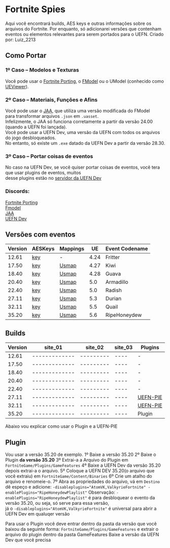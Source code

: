 # Fortnite Spies
Aqui você encontrará builds, AES keys e outras informações sobre os arquivos do Fortnite.
Por enquanto, só adicionarei versões que contenham eventos ou elementos relevantes para serem portados para o UEFN.
Criado por: Luiz_2213

## Como Portar

### 1º Caso – Modelos e Texturas  
Você pode usar o [Fortnite Porting](https://github.com/h4lfheart/FortnitePorting), o [FModel](https://github.com/4sval/FModel)
ou o UModel (conhecido como [UEViewer](https://www.gildor.org/en/projects/umodel)).

### 2º Caso – Materiais, Funções e Afins  
Você pode usar o [JAA](https://github.com/JsonAsAsset/JsonAsAsset/releases), que utiliza uma versão modificada do FModel</br>para transformar arquivos `.json` em `.uasset`.</br>Infelizmente, o JAA só funciona corretamente a partir da versão 24.00 (quando a UEFN foi lançada).  
Você pode usar a UEFN Dev, uma versão da UEFN com todos os arquivos do jogo desbloqueados.  
No entanto, só existe um `.exe` datado da UEFN Dev a partir da versão 28.30.

### 3º Caso – Portar coisas de eventos
No caso na UEFN Dev, se você quiser portar coisas de eventos, você tera que usar plugins de eventos, muitos</br>desse plugins estão no [servidor da UEFN Dev](https://discord.gg/UUBhVNjcsk)

### Discords:
[Fortnite Porting](https://discord.gg/UUBhVNjcsk)</br>[Fmodel](https://discord.gg/UUBhVNjcsk)</br>[JAA](https://discord.gg/TfYmWYtKG6)</br>[UEFN Dev](https://discord.gg/VpYyFS8wbm)

##  Versões com eventos
| Version | AESKeys | Mappings |  UE  | Event Codename |
|---------|---------|----------|------|----------------|
|12.61|[key](https://github.com/luiz-2213/Versions/blob/main/Arquivos%20/12.61%20/AESKeys_12.61.md)|-|4.24|Fritter     |
|17.50|[key](https://github.com/luiz-2213/Versions/blob/main/Arquivos%20/17.50%20/AESKeys_17.50.md)|[Usmap](https://github.com/luiz-2213/Versions/blob/main/Arquivos%20/17.50%20/++Fortnite+Release-17.50-CL-17388565-Windows_oo.usmap)|4.27|Kiwi        |
|18.40|[key](https://github.com/luiz-2213/Versions/blob/main/Arquivos%20/18.40%20/AESKeys_18.40.md)|[Usmap](https://github.com/luiz-2213/Versions/blob/main/Arquivos%20/18.40%20/++Fortnite+Release-18.40-CL-18163738-Windows_oo.usmap)|4.28|Guava       |
|20.40|[key](https://github.com/luiz-2213/Versions/blob/main/Arquivos%20/20.40%20/AESKeys_20.40.md)|[Usmap](https://github.com/luiz-2213/Versions/blob/main/Arquivos%20/20.40%20/%20++Fortnite+Release-20.40-CL-20244966-Windows_oo.usmap)|5.0 |Armadillo   |
|22.40|[key](https://github.com/luiz-2213/Versions/blob/main/Arquivos%20/22.40%20/AESKeys_22.40.md)|[Usmap](https://github.com/luiz-2213/Versions/blob/main/Arquivos%20/22.40%20/++Fortnite+Release-22.40-CL-23070899-Android_oo.usmap)|5.0 |Radish      |
|27.11|[key](https://github.com/luiz-2213/Versions/blob/main/Arquivos%20/27.11/AESKeys_27.11.md)   |[Usmap](https://github.com/luiz-2213/Versions/blob/main/Arquivos%20/27.11/%2B%2BFortnite%2BRelease-27.11-CL-29739262-Android_oo.usmap)|5.3 | Durian     |
|32.11|[key](https://github.com/luiz-2213/Versions/blob/main/Arquivos%20/32.11%20/AESKeys_32.11.md)|[Usmap](https://github.com/luiz-2213/Versions/blob/main/Arquivos%20/32.11/%2B%2BFortnite%2BRelease-32.11-CL-38202817-Windows_oo.usmap)|5.5 | Quail      |
|35.20|[key](https://github.com/luiz-2213/Versions/blob/main/Arquivos%20/35.20%20/AesKeys_35.20.md)|[Usmap](https://github.com/luiz-2213/Versions/blob/main/Arquivos%20/35.20/%2B%2BFortnite%2BRelease-35.20-CL-42911808-Windows_oo.usmap)|5.6 |RipeHoneydew|


## Builds 
| Version | site_01 | site_02 | site_03 |  Plugins  |
|---------|---------|---------|---------|-----------|
|12.61|-------------|---------|----|-|
|17.50|-------------|---------|----|-|
|18.40|-------------|---------|----|-|
|20.40|-------------|---------|----|-|
|22.40|-------------|---------|----|-|
|27.11|-------------|---------|----|[UEFN-PIE](https://github.com/wildfurball4/UEFN-PIE/tree/27.11?tab=readme-ov-file)| 
|32.11|-------------|---------|----|[UEFN-PIE](https://github.com/wildfurball4/UEFN-PIE/tree/32.11?tab=readme-ov-file)|
|35.20|-------------|---------|----|Plugin|

Abaixo vou explicar como usar o Plugin e a UEFN-PIE
## Plugin
Vou usar a versão 35.20 de exemplo.
1º Baixe a versão 35.20
2º Baixe o Plugin **da versão 35.20**
3º Extrai-a a Arquivo do Plugin em `FortniteGame/Plugins/GameFeatures`
4º Baixe a UEFN Dev da versão 35.20 depois extrai-a o arquivo.
5º Coloque a UEFN DEV 35.20(o arquivo que você extraiu) em `FortniteGame/Content/Binaries`
6º Crie um atalho do arquivo e renomeie-o.
7º Abra as propriedades do arquivo, vá em `Destino` dê espeço e adicione: `-disableplugins="AtomVK,ValkyrieFortnite" -enablePlugins="RipeHoneydewPlaylist"`
Observação: `-enablePlugins="RipeHoneydewPlaylist"` é para desbloquear o evento da versão 35.20, ou seja, só serve para essa versão,</br>já o `-disableplugins="AtomVK,ValkyrieFortnite"` é universal para abrir a UEFN Dev em qualuqer versão

Para usar o Plugin você deve entrar dentro da pasta da versão que você baixou da seguinte forma:
`FortniteGame/Plugins/GameFeatures` e extrair o arquivo do plugin dentro da pasta GameFeatures
Baixe a versão da UEFN Dev que você precisa




